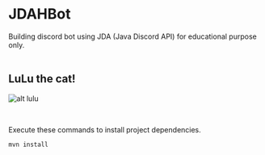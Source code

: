 # JDAHBot

Building discord bot using JDA (Java Discord API) for educational purpose only. <br><br>

## LuLu the cat!

![alt lulu][lulu]

[lulu]: https://i.pinimg.com/originals/80/6a/c9/806ac9dc1237bcbd35518f853a148bca.gif

<br>

Execute these commands to install project dependencies.
```
mvn install
```